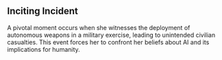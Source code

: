 ## Inciting Incident
A pivotal moment occurs when she witnesses the deployment of autonomous weapons in a military exercise, leading to unintended civilian casualties. This event forces her to confront her beliefs about AI and its implications for humanity.
